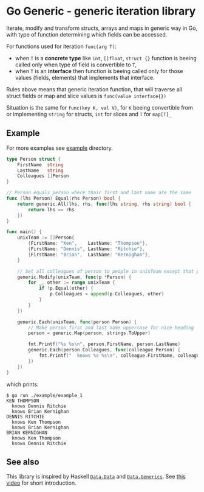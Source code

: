 # Go Generic - generic iteration library

Iterate, modify and transform structs, arrays and maps in generic way in Go, with type of function determining which fields can be accessed.

For functions used for iteration `func(arg T)`:

- when `T` is a __concrete type__ like `int`, `[]float`, `struct {}` function is beeing called only when type of field is convertible to `T`,
- when `T` is an __interface__ then function is beeing called only for those values (fields, elements) that implements that interface.

Rules above means that generic iteration function, that will traverse all struct fields or map and slice values is `func(value interface{})`

Situation is the same for `func(key K, val V)`, for `K` beeing convertible from or implementing `string` for structs, `int` for slices and `T` for `map[T]_` 

## Example

For more examples see [example](example/) directory.

```go
type Person struct {
	FirstName  string
	LastName   string
	Colleagues []Person
}

// Person equals person where thair first and last name are the same
func (lhs Person) Equal(rhs Person) bool {
	return generic.All(lhs, rhs, func(lhs string, rhs string) bool {
		return lhs == rhs
	})
}

func main() {
	unixTeam := []Person{
		{FirstName: "Ken",    LastName: "Thompson"},
		{FirstName: "Dennis", LastName: "Ritchie"},
		{FirstName: "Brian",  LastName: "Kernighan"},
	}

	// Set all colleagues of person to people in unixTeam except that person
	generic.Modify(unixTeam, func(p *Person) {
		for _, other := range unixTeam {
			if !p.Equal(other) {
				p.Colleagues = append(p.Colleagues, other)
			}
		}
	})

	generic.Each(unixTeam, func(person Person) {
		// Make person first and last name uppercase for nice heading
		person = generic.Map(person, strings.ToUpper)

		fmt.Printf("%s %s\n", person.FirstName, person.LastName)
		generic.Each(person.Colleagues, func(colleague Person) {
			fmt.Printf("  knows %s %s\n", colleague.FirstName, colleague.LastName)
		})
	})
}
```

which prints:

```console
$ go run ./example/example_1
KEN THOMPSON
  knows Dennis Ritchie
  knows Brian Kernighan
DENNIS RITCHIE
  knows Ken Thompson
  knows Brian Kernighan
BRIAN KERNIGHAN
  knows Ken Thompson
  knows Dennis Ritchie
```

## See also

This library is inspired by Haskell [`Data.Data`](https://hackage.haskell.org/package/base-4.16.2.0/docs/Data-Data.html) and [`Data.Generics`](https://hackage.haskell.org/package/syb-0.7.2.1/docs/Data-Generics.html). See [this video](https://www.youtube.com/watch?v=Zj8KXD9MRA0) for short introduction.
